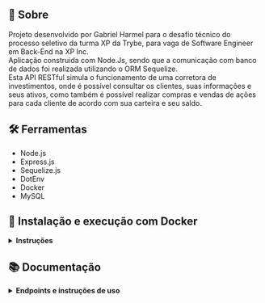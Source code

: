 ## :page_with_curl: Sobre
  Projeto desenvolvido por Gabriel Harmel para o desafio técnico do processo seletivo da turma XP da Trybe, para vaga de Software Engineer em Back-End na XP Inc.
  </br>
  Aplicação construida com Node.Js, sendo que a comunicação com banco de dados foi realizada utilizando o ORM Sequelize.
  </br>
  Esta API RESTful simula o funcionamento de uma corretora de investimentos, onde é possível consultar os clientes, suas informações e seus ativos, como também é possível realizar compras e vendas de ações para cada cliente de acordo com sua carteira e seu saldo.

## :hammer_and_wrench: Ferramentas

* Node.js
* Express.js
* Sequelize.js
* DotEnv
* Docker
* MySQL

## :whale2: Instalação e execução com Docker

<details>
  <summary markdown="span"><strong>Instruções</strong></summary><br />

Para rodar está aplicação é necessário ter **Git**, **Docker** e o **Docker Compose** instalados no seu computador. O Docker Compose precisa estar na versão **1.29** ou superior.

### 1 - Clone o repositório
```sh
git clone git@github.com:harmelson/dt-psel-xp.git
```

### 2 - Rode os containers executando o comando abaixo na pasta raiz da aplicação
```sh
docker-compose up -d --build
```

### 3 - Rode o comando para abrir o terminal do container blogs_api
```sh
docker exec -it psel_xp bash
```

### 4 - No terminal do container, instale as dependências e execute a aplicação

Instalando dependências:
```sh
npm install
```

Executando aplicação:
```sh
npm start
```

<br />
</details>

## :books: Documentação

<details>
  <summary markdown="span"><strong>Endpoints e instruções de uso</strong></summary><br />
Tendo iniciado a aplicação como foi ensinado no bloco anterior, utilize um cliente de requisições HTTP de sua preferência (Insomnia, Thunder Client, etc) para fazer as chamadas para o endereço:

**localhost:3000/**

**Exemplo de requisição: localhost:3000/conta/1**

**Observação: Todos os endpoints com o verbo POST possuem validações especificas**


**Rotas:**
* /investimentos
* /ativos
* /conta

<br />
<br />

**Endpoints para rota '/investimentos'**
<details>
<summary markdown="span"><strong>Endpoints:</strong></summary><br />

* **POST** /comprar
 
 Recebe um objeto com código do cliente, código do ativo e quantidade de ações a serem compradas

* **POST** /vender

Recebe um objeto com código do cliente, código do ativo e quantidade de ações a serem vendidas
</details>
<br />

**Endpoints para rota '/ativos'**
<details>
<summary markdown="span"><strong>Endpoints:</strong></summary><br />

* **GET** /cliente/{código-do-cliente}

 Neste caso, foi adicionado o endpoint '/cliente' para diferenciar o código do cliente com o código do ativo.
 Informa todos os ativos em carteira do cliente especificado.

* **GET** /{código-do-ativo}

 Retorna o código do ativo, quantidade de ativos disponíveis para compra, valor de compra e valor de venda 
</details>
<br />

**Endpoints para rota '/conta'**
<details>
<summary markdown="span"><strong>Endpoints:</strong></summary><br />

* **GET** /{código-do-cliente}

 Retorna código do cliente, saldo em conta e moeda utilizada.

* **POST** /saque

 Recebe código do cliente e valor a ser sacado.

* **POST** /deposito

 Recebe código do cliente e valor a ser depositado.
</details>

<br />
</details>